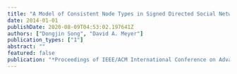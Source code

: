 ```yaml
---
title: "A Model of Consistent Node Types in Signed Directed Social Networks"
date: 2014-01-01
publishDate: 2020-08-09T04:53:02.197641Z
authors: ["Dongjin Song", "David A. Meyer"]
publication_types: ["1"]
abstract: ""
featured: false
publication: "*Proceedings of IEEE/ACM International Conference on Advances in Social Network Analysis and Mining (ASONAM)*"
---
```


